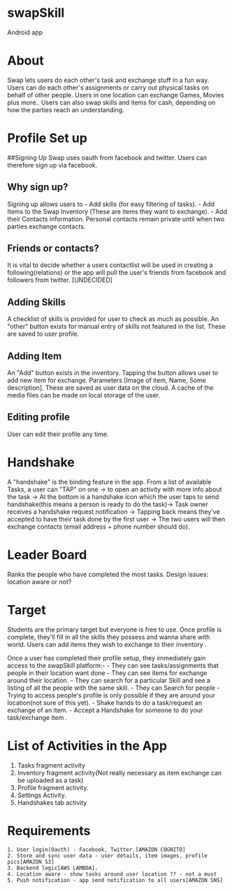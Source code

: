 # swapSkill
Android app 

# About
Swap lets users do each other's task and exchange stuff in a fun way. 
Users can do each other's assignments or carry out physical tasks on behalf of other people.
Users in one location can exchange Games, Movies plus more..
Users can also swap skills and items for cash, depending on how the parties reach an understanding.

# Profile Set up
##Signing Up
Swap uses oauth from facebook and twitter. Users can therefore sign up via facebook.

## Why sign up?
Signing up allows users to - Add skills (for easy filtering of tasks).
                           - Add Items to the Swap Inventory (These are items they want to exchange).
                           - Add their Contacts information. Personal contacts remain private until when two parties exchange   contacts.
                           
## Friends or contacts?
It is vital to decide whether a users contactlist will be used in creating a following(relations) or the app will pull the user's friends from facebook and followers from twitter. [UNDECIDED]
## Adding Skills
A checklist of skills is provided for user to check as much as possible. An "other" button exists for manual entry of skills not featured in the list. These are saved to user profile.
## Adding Item
An "Add" button exists in the inventory. Tapping the button allows user to add new item for exchange. Parameters [Image of item, Name, Some description]. These are saved as user data on the cloud. A cache of the media files can be made on local storage of the user.
## Editing profile
User can edit their profile any time. 

# Handshake
A "handshake" is the binding feature in the app. 
From a list of available Tasks, a user can "TAP" on one -> to open an activity with more info about the task -> At the bottom is a handshake icon which the user taps to send handshake(this means a person is ready to do the task)-> Task owner receives a handshake request notification -> Tapping back means they've accepted to have their task done by the first user -> The two users will then exchange contacts (email address + phone number should do). 

# Leader Board
Ranks the people who have completed the most tasks. Design issues: location aware or not?

# Target 
Students are the primary target but everyone is free to use.
Once profile is complete, they'll fill in all the skills they possess and wanna share with world.
Users can add items they wish to exchange to their inventory . 

Once a user has completed their profile setup, they immediately gain access to the swapSkill platform:-
	- They can see tasks/assignments that people in their location want done
	- They can see items for exchange around their location.
	- They can search for a particular Skill and see a listing of all the people with the same skill.
	- They can Search for people - Trying to access people's profile is only possible if they are around your location(not sure of this yet).
	- Shake hands to do a task/request an exchange of an item.
	- Accept a Handshake for someone to do your task/exchange item . 

# List of Activities in the App
1. Tasks fragment activity
2. Inventory fragment activity(Not really necessary as item exchange can be uploaded as a task)
3. Profile fragment activity.
4. Settings Activity.
5. Handshakes tab activity
                     
# Requirements
	1. User login(Oauth) - Facebook, Twitter.[AMAZON COGNITO]
	2. Store and sync user data - user details, item images, profile pics[AMAZON S3]
	3. Backend logic[AWS LAMBDA].
	4. Location aware - show tasks around user location ?? - not a must
	5. Push notification - app send notification to all users[AMAZON SNS]

